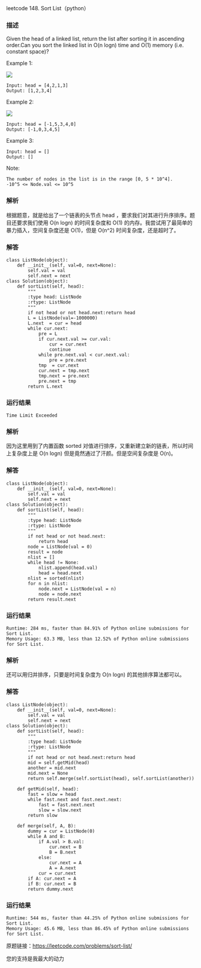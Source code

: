 leetcode  148. Sort List（python）

### 描述


Given the head of a linked list, return the list after sorting it in ascending order.Can you sort the linked list in O(n logn) time and O(1) memory (i.e. constant space)?


Example 1:

![](https://assets.leetcode.com/uploads/2020/09/14/sort_list_1.jpg)

	Input: head = [4,2,1,3]
	Output: [1,2,3,4]

	
Example 2:


![](https://assets.leetcode.com/uploads/2020/09/14/sort_list_2.jpg)

	Input: head = [-1,5,3,4,0]
	Output: [-1,0,3,4,5]

Example 3:

	Input: head = []
	Output: []


Note:

	The number of nodes in the list is in the range [0, 5 * 10^4].
	-10^5 <= Node.val <= 10^5
 


### 解析

根据题意，就是给出了一个链表的头节点 head ，要求我们对其进行升序排序。题目还要求我们使用 O(n logn) 的时间复杂度和 O(1) 的内存。我尝试用了最简单的暴力插入，空间复杂度还是 O(1)，但是 O(n^2) 时间复杂度，还是超时了。


### 解答
				
	class ListNode(object):
	    def __init__(self, val=0, next=None):
	        self.val = val
	        self.next = next
	class Solution(object):
	    def sortList(self, head):
	        """
	        :type head: ListNode
	        :rtype: ListNode
	        """
	        if not head or not head.next:return head
	        L = ListNode(val=-1000000)
	        L.next  = cur = head
	        while cur.next:
	            pre = L
	            if cur.next.val >= cur.val:
	                cur = cur.next
	                continue
	            while pre.next.val < cur.next.val:
	                pre = pre.next
	            tmp  = cur.next
	            cur.next = tmp.next
	            tmp.next = pre.next
	            pre.next = tmp
	        return L.next

            	      
			
### 运行结果

	Time Limit Exceeded

### 解析

因为这里用到了内置函数 sorted 对值进行排序，又重新建立新的链表，所以时间上复杂度上是 O(n logn)  但是竟然通过了汗颜。但是空间复杂度是 O(n)。

### 解答

	class ListNode(object):
	    def __init__(self, val=0, next=None):
	        self.val = val
	        self.next = next
	class Solution(object):
	    def sortList(self, head):
	        """
	        :type head: ListNode
	        :rtype: ListNode
	        """
	        if not head or not head.next:
	            return head
	        node = ListNode(val = 0)
	        result = node
	        nlist = []
	        while head != None:
	            nlist.append(head.val)
	            head = head.next
	        nlist = sorted(nlist)
	        for n in nlist:
	            node.next = ListNode(val = n)
	            node = node.next
	        return result.next
	        
### 运行结果
	Runtime: 284 ms, faster than 84.91% of Python online submissions for Sort List.
	Memory Usage: 63.3 MB, less than 12.52% of Python online submissions for Sort List.
	
### 解析

还可以用归并排序，只要是时间复杂度为 O(n logn)  的其他排序算法都可以。
	
### 解答
	
	class ListNode(object):
	    def __init__(self, val=0, next=None):
	        self.val = val
	        self.next = next
	class Solution(object):
	    def sortList(self, head):
	        """
	        :type head: ListNode
	        :rtype: ListNode
	        """
	        if not head or not head.next:return head
	        mid = self.getMid(head)
	        another = mid.next
	        mid.next = None
	        return self.merge(self.sortList(head), self.sortList(another))
	    
	    def getMid(self, head):
	        fast = slow = head
	        while fast.next and fast.next.next:
	            fast = fast.next.next
	            slow = slow.next
	        return slow
	    
	    def merge(self, A, B):
	        dummy = cur = ListNode(0)
	        while A and B:
	            if A.val > B.val:
	                cur.next = B
	                B = B.next
	            else:
	                cur.next = A
	                A = A.next
	            cur = cur.next
	        if A: cur.next = A
	        if B: cur.next = B
	        return dummy.next
	        
	        
	        
	 
### 运行结果

	Runtime: 544 ms, faster than 44.25% of Python online submissions for Sort List.
	Memory Usage: 45.6 MB, less than 86.45% of Python online submissions for Sort List.
原题链接：https://leetcode.com/problems/sort-list/



您的支持是我最大的动力
